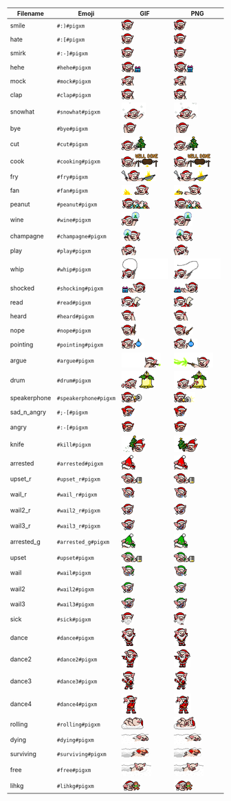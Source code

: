 | Filename | Emoji | GIF | PNG |
| --- | --- | --- | --- |
| smile | `#:)#pigxm` | ![smile](assets/faces/pigxm/smile.gif) | ![smile](assets/faces_png/pigxm/smile.png) |
| hate | `#:[#pigxm` | ![hate](assets/faces/pigxm/hate.gif) | ![hate](assets/faces_png/pigxm/hate.png) |
| smirk | `#:-]#pigxm` | ![smirk](assets/faces/pigxm/smirk.gif) | ![smirk](assets/faces_png/pigxm/smirk.png) |
| hehe | `#hehe#pigxm` | ![hehe](assets/faces/pigxm/hehe.gif) | ![hehe](assets/faces_png/pigxm/hehe.png) |
| mock | `#mock#pigxm` | ![mock](assets/faces/pigxm/mock.gif) | ![mock](assets/faces_png/pigxm/mock.png) |
| clap | `#clap#pigxm` | ![clap](assets/faces/pigxm/clap.gif) | ![clap](assets/faces_png/pigxm/clap.png) |
| snowhat | `#snowhat#pigxm` | ![snowhat](assets/faces/pigxm/snowhat.gif) | ![snowhat](assets/faces_png/pigxm/snowhat.png) |
| bye | `#bye#pigxm` | ![bye](assets/faces/pigxm/bye.gif) | ![bye](assets/faces_png/pigxm/bye.png) |
| cut | `#cut#pigxm` | ![cut](assets/faces/pigxm/cut.gif) | ![cut](assets/faces_png/pigxm/cut.png) |
| cook | `#cooking#pigxm` | ![cook](assets/faces/pigxm/cook.gif) | ![cook](assets/faces_png/pigxm/cook.png) |
| fry | `#fry#pigxm` | ![fry](assets/faces/pigxm/fry.gif) | ![fry](assets/faces_png/pigxm/fry.png) |
| fan | `#fan#pigxm` | ![fan](assets/faces/pigxm/fan.gif) | ![fan](assets/faces_png/pigxm/fan.png) |
| peanut | `#peanut#pigxm` | ![peanut](assets/faces/pigxm/peanut.gif) | ![peanut](assets/faces_png/pigxm/peanut.png) |
| wine | `#wine#pigxm` | ![wine](assets/faces/pigxm/wine.gif) | ![wine](assets/faces_png/pigxm/wine.png) |
| champagne | `#champagne#pigxm` | ![champagne](assets/faces/pigxm/champagne.gif) | ![champagne](assets/faces_png/pigxm/champagne.png) |
| play | `#play#pigxm` | ![play](assets/faces/pigxm/play.gif) | ![play](assets/faces_png/pigxm/play.png) |
| whip | `#whip#pigxm` | ![whip](assets/faces/pigxm/whip.gif) | ![whip](assets/faces_png/pigxm/whip.png) |
| shocked | `#shocking#pigxm` | ![shocked](assets/faces/pigxm/shocked.gif) | ![shocked](assets/faces_png/pigxm/shocked.png) |
| read | `#read#pigxm` | ![read](assets/faces/pigxm/read.gif) | ![read](assets/faces_png/pigxm/read.png) |
| heard | `#heard#pigxm` | ![heard](assets/faces/pigxm/heard.gif) | ![heard](assets/faces_png/pigxm/heard.png) |
| nope | `#nope#pigxm` | ![nope](assets/faces/pigxm/nope.gif) | ![nope](assets/faces_png/pigxm/nope.png) |
| pointing | `#pointing#pigxm` | ![pointing](assets/faces/pigxm/pointing.gif) | ![pointing](assets/faces_png/pigxm/pointing.png) |
| argue | `#argue#pigxm` | ![argue](assets/faces/pigxm/argue.gif) | ![argue](assets/faces_png/pigxm/argue.png) |
| drum | `#drum#pigxm` | ![drum](assets/faces/pigxm/drum.gif) | ![drum](assets/faces_png/pigxm/drum.png) |
| speakerphone | `#speakerphone#pigxm` | ![speakerphone](assets/faces/pigxm/speakerphone.gif) | ![speakerphone](assets/faces_png/pigxm/speakerphone.png) |
| sad_n_angry | `#;-[#pigxm` | ![sad_n_angry](assets/faces/pigxm/sad_n_angry.gif) | ![sad_n_angry](assets/faces_png/pigxm/sad_n_angry.png) |
| angry | `#:-[#pigxm` | ![angry](assets/faces/pigxm/angry.gif) | ![angry](assets/faces_png/pigxm/angry.png) |
| knife | `#kill#pigxm` | ![knife](assets/faces/pigxm/knife.gif) | ![knife](assets/faces_png/pigxm/knife.png) |
| arrested | `#arrested#pigxm` | ![arrested](assets/faces/pigxm/arrested.gif) | ![arrested](assets/faces_png/pigxm/arrested.png) |
| upset_r | `#upset_r#pigxm` | ![upset_r](assets/faces/pigxm/upset_r.gif) | ![upset_r](assets/faces_png/pigxm/upset_r.png) |
| wail_r | `#wail_r#pigxm` | ![wail_r](assets/faces/pigxm/wail_r.gif) | ![wail_r](assets/faces_png/pigxm/wail_r.png) |
| wail2_r | `#wail2_r#pigxm` | ![wail2_r](assets/faces/pigxm/wail2_r.gif) | ![wail2_r](assets/faces_png/pigxm/wail2_r.png) |
| wail3_r | `#wail3_r#pigxm` | ![wail3_r](assets/faces/pigxm/wail3_r.gif) | ![wail3_r](assets/faces_png/pigxm/wail3_r.png) |
| arrested_g | `#arrested_g#pigxm` | ![arrested_g](assets/faces/pigxm/arrested_g.gif) | ![arrested_g](assets/faces_png/pigxm/arrested_g.png) |
| upset | `#upset#pigxm` | ![upset](assets/faces/pigxm/upset.gif) | ![upset](assets/faces_png/pigxm/upset.png) |
| wail | `#wail#pigxm` | ![wail](assets/faces/pigxm/wail.gif) | ![wail](assets/faces_png/pigxm/wail.png) |
| wail2 | `#wail2#pigxm` | ![wail2](assets/faces/pigxm/wail2.gif) | ![wail2](assets/faces_png/pigxm/wail2.png) |
| wail3 | `#wail3#pigxm` | ![wail3](assets/faces/pigxm/wail3.gif) | ![wail3](assets/faces_png/pigxm/wail3.png) |
| sick | `#sick#pigxm` | ![sick](assets/faces/pigxm/sick.gif) | ![sick](assets/faces_png/pigxm/sick.png) |
| dance | `#dance#pigxm` | ![dance](assets/faces/pigxm/dance.gif) | ![dance](assets/faces_png/pigxm/dance.png) |
| dance2 | `#dance2#pigxm` | ![dance2](assets/faces/pigxm/dance2.gif) | ![dance2](assets/faces_png/pigxm/dance2.png) |
| dance3 | `#dance3#pigxm` | ![dance3](assets/faces/pigxm/dance3.gif) | ![dance3](assets/faces_png/pigxm/dance3.png) |
| dance4 | `#dance4#pigxm` | ![dance4](assets/faces/pigxm/dance4.gif) | ![dance4](assets/faces_png/pigxm/dance4.png) |
| rolling | `#rolling#pigxm` | ![rolling](assets/faces/pigxm/rolling.gif) | ![rolling](assets/faces_png/pigxm/rolling.png) |
| dying | `#dying#pigxm` | ![dying](assets/faces/pigxm/dying.gif) | ![dying](assets/faces_png/pigxm/dying.png) |
| surviving | `#surviving#pigxm` | ![surviving](assets/faces/pigxm/surviving.gif) | ![surviving](assets/faces_png/pigxm/surviving.png) |
| free | `#free#pigxm` | ![free](assets/faces/pigxm/free.gif) | ![free](assets/faces_png/pigxm/free.png) |
| lihkg | `#lihkg#pigxm` | ![lihkg](assets/faces/pigxm/lihkg.gif) | ![lihkg](assets/faces_png/pigxm/lihkg.png) |
